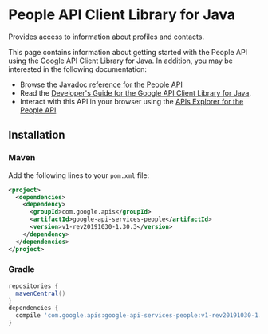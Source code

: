 # People API Client Library for Java

Provides access to information about profiles and contacts.

This page contains information about getting started with the People API
using the Google API Client Library for Java. In addition, you may be interested
in the following documentation:

* Browse the [Javadoc reference for the People API][javadoc]
* Read the [Developer's Guide for the Google API Client Library for Java][google-api-client].
* Interact with this API in your browser using the [APIs Explorer for the People API][api-explorer]

## Installation

### Maven

Add the following lines to your `pom.xml` file:

```xml
<project>
  <dependencies>
    <dependency>
      <groupId>com.google.apis</groupId>
      <artifactId>google-api-services-people</artifactId>
      <version>v1-rev20191030-1.30.3</version>
    </dependency>
  </dependencies>
</project>
```

### Gradle

```gradle
repositories {
  mavenCentral()
}
dependencies {
  compile 'com.google.apis:google-api-services-people:v1-rev20191030-1.30.3'
}
```

[javadoc]: https://googleapis.dev/java/google-api-services-people/latest/index.html
[google-api-client]: https://github.com/googleapis/google-api-java-client/
[api-explorer]: https://developers.google.com/apis-explorer/#p/abusiveexperiencereport/v1/
